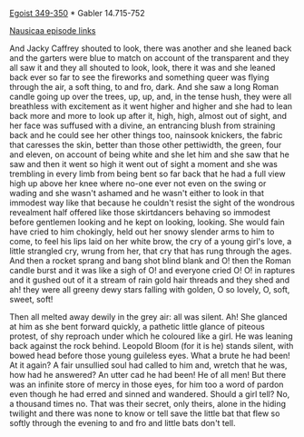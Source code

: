 [Egoist 349-350](https://archive.org/stream/ulysses00joyc_1?ref=ol#page/349/mode/1up) * Gabler 14.715-752

[Nausicaa episode links](https://github.com/upup1904/ulysses_splits/blob/master/nausicaa/episode_links_nausicaa.md)


And Jacky Caffrey shouted to look, there was another and she leaned back
and the garters were blue to match on account of the transparent and
they all saw it and they all shouted to look, look, there it was and she
leaned back ever so far to see the fireworks and something queer was
flying through the air, a soft thing, to and fro, dark. And she saw a
long Roman candle going up over the trees, up, up, and, in the tense
hush, they were all breathless with excitement as it went higher and
higher and she had to lean back more and more to look up after it, high,
high, almost out of sight, and her face was suffused with a divine, an
entrancing blush from straining back and he could see her other things
too, nainsook knickers, the fabric that caresses the skin, better than
those other pettiwidth, the green, four and eleven, on account of being
white and she let him and she saw that he saw and then it went so high
it went out of sight a moment and she was trembling in every limb from
being bent so far back that he had a full view high up above her knee
where no-one ever not even on the swing or wading and she wasn't ashamed
and he wasn't either to look in that immodest way like that because he
couldn't resist the sight of the wondrous revealment half offered like
those skirtdancers behaving so immodest before gentlemen looking and he
kept on looking, looking. She would fain have cried to him chokingly,
held out her snowy slender arms to him to come, to feel his lips laid on
her white brow, the cry of a young girl's love, a little strangled cry,
wrung from her, that cry that has rung through the ages. And then a
rocket sprang and bang shot blind blank and O! then the Roman candle
burst and it was like a sigh of O! and everyone cried O! O! in raptures
and it gushed out of it a stream of rain gold hair threads and they shed
and ah! they were all greeny dewy stars falling with golden, O so
lovely, O, soft, sweet, soft!

Then all melted away dewily in the grey air: all was silent. Ah! She
glanced at him as she bent forward quickly, a pathetic little glance of
piteous protest, of shy reproach under which he coloured like a girl. He
was leaning back against the rock behind. Leopold Bloom (for it is he)
stands silent, with bowed head before those young guileless eyes. What a
brute he had been! At it again? A fair unsullied soul had called to him
and, wretch that he was, how had he answered? An utter cad he had been!
He of all men! But there was an infinite store of mercy in those eyes,
for him too a word of pardon even though he had erred and sinned and
wandered. Should a girl tell? No, a thousand times no. That was their
secret, only theirs, alone in the hiding twilight and there was none to
know or tell save the little bat that flew so softly through the evening
to and fro and little bats don't tell.
